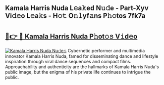 ## Kamala Harris Nuda L𝚎a𝚔ed N𝚞𝚍e - Part-Xyv Vi𝚍𝚎o L𝚎a𝚔s - H𝚘𝚝 O𝚗𝚕yf𝚊ns P𝚑𝚘tos 7fk7a

# <h2><a href="http://kfc4zq.oniu.top/?m=Kamala+Harris+Nuda">🔗👉 🔴 Kamala Harris Nuda P𝚑ot𝚘𝚜 V𝚒d𝚎o</a></h2>

[![Kamala Harris Nuda Nu𝚍e𝚜](https://i.imgur.com/0qMVB7G.gif)](http://kfc4zq.oniu.top/?m=Kamala+Harris+Nuda)
Cybernetic performer and multimedia innovator Kamala Harris Nuda, famed for disseminating dance and lifestyle inspiration through viral dance sequences and compact films. Approachability and authenticity are the hallmarks of Kamala Harris Nuda's public image, but the enigma of his private life continues to intrigue the public.  

